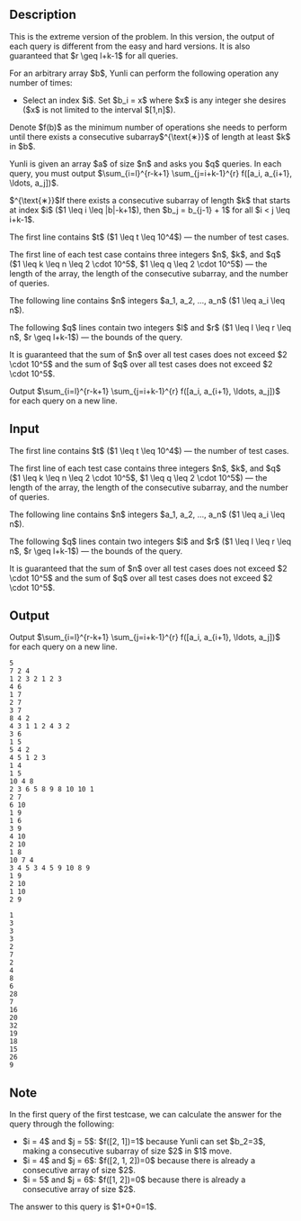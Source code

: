 ## Description

<div><p><span class="tex-font-style-bf">This is the extreme version of the problem. In this version, the output of each query is different from the easy and hard versions. It is also guaranteed that $r \geq l+k-1$ for all queries.</span></p><p>For an arbitrary array $b$, Yunli can perform the following operation any number of times:</p><ul> <li> Select an index $i$. Set $b_i = x$ where $x$ is any integer she desires ($x$ is not limited to the interval $[1,n]$). </li></ul><p>Denote $f(b)$ as the minimum number of operations she needs to perform until there exists a consecutive subarray$^{\text{∗}}$ of length at least $k$ in $b$.</p><p>Yunli is given an array $a$ of size $n$ and asks you $q$ queries. In each query, you must output $\sum_{i=l}^{r-k+1} \sum_{j=i+k-1}^{r} f([a_i, a_{i+1}, \ldots, a_j])$.</p><div class="statement-footnote"><p>$^{\text{∗}}$If there exists a consecutive subarray of length $k$ that starts at index $i$ ($1 \leq i \leq |b|-k+1$), then $b_j = b_{j-1} + 1$ for all $i &lt; j \leq i+k-1$.</p></div></div><div class="input-specification"><p>The first line contains $t$ ($1 \leq t \leq 10^4$) — the number of test cases.</p><p>The first line of each test case contains three integers $n$, $k$, and $q$ ($1 \leq k \leq n \leq 2 \cdot 10^5$, $1 \leq q \leq 2 \cdot 10^5$) — the length of the array, the length of the consecutive subarray, and the number of queries.</p><p>The following line contains $n$ integers $a_1, a_2, ..., a_n$ ($1 \leq a_i \leq n$).</p><p>The following $q$ lines contain two integers $l$ and $r$ ($1 \leq l \leq r \leq n$, $r \geq l+k-1$) — the bounds of the query.</p><p>It is guaranteed that the sum of $n$ over all test cases does not exceed $2 \cdot 10^5$ and the sum of $q$ over all test cases does not exceed $2 \cdot 10^5$.</p></div><div class="output-specification"><p>Output $\sum_{i=l}^{r-k+1} \sum_{j=i+k-1}^{r} f([a_i, a_{i+1}, \ldots, a_j])$ for each query on a new line.</p></div>

## Input

<p>The first line contains $t$ ($1 \leq t \leq 10^4$) — the number of test cases.</p><p>The first line of each test case contains three integers $n$, $k$, and $q$ ($1 \leq k \leq n \leq 2 \cdot 10^5$, $1 \leq q \leq 2 \cdot 10^5$) — the length of the array, the length of the consecutive subarray, and the number of queries.</p><p>The following line contains $n$ integers $a_1, a_2, ..., a_n$ ($1 \leq a_i \leq n$).</p><p>The following $q$ lines contain two integers $l$ and $r$ ($1 \leq l \leq r \leq n$, $r \geq l+k-1$) — the bounds of the query.</p><p>It is guaranteed that the sum of $n$ over all test cases does not exceed $2 \cdot 10^5$ and the sum of $q$ over all test cases does not exceed $2 \cdot 10^5$.</p>

## Output

<p>Output $\sum_{i=l}^{r-k+1} \sum_{j=i+k-1}^{r} f([a_i, a_{i+1}, \ldots, a_j])$ for each query on a new line.</p>





```input1|2,3,4,5,6,7,12,13,14,15,26,27,28,29,30,31
5
7 2 4
1 2 3 2 1 2 3
4 6
1 7
2 7
3 7
8 4 2
4 3 1 1 2 4 3 2
3 6
1 5
5 4 2
4 5 1 2 3
1 4
1 5
10 4 8
2 3 6 5 8 9 8 10 10 1
2 7
6 10
1 9
1 6
3 9
4 10
2 10
1 8
10 7 4
3 4 5 3 4 5 9 10 8 9
1 9
2 10
1 10
2 9
```




```output1
1
3
3
3
2
7
2
4
8
6
28
7
16
20
32
19
18
15
26
9
```



## Note

<p>In the first query of the first testcase, we can calculate the answer for the query through the following: </p><ul> <li> $i = 4$ and $j = 5$: $f([2, 1])=1$ because Yunli can set $b_2=3$, making a consecutive subarray of size $2$ in $1$ move. </li><li> $i = 4$ and $j = 6$: $f([2, 1, 2])=0$ because there is already a consecutive array of size $2$. </li><li> $i = 5$ and $j = 6$: $f([1, 2])=0$ because there is already a consecutive array of size $2$. </li></ul><p>The answer to this query is $1+0+0=1$.</p>
